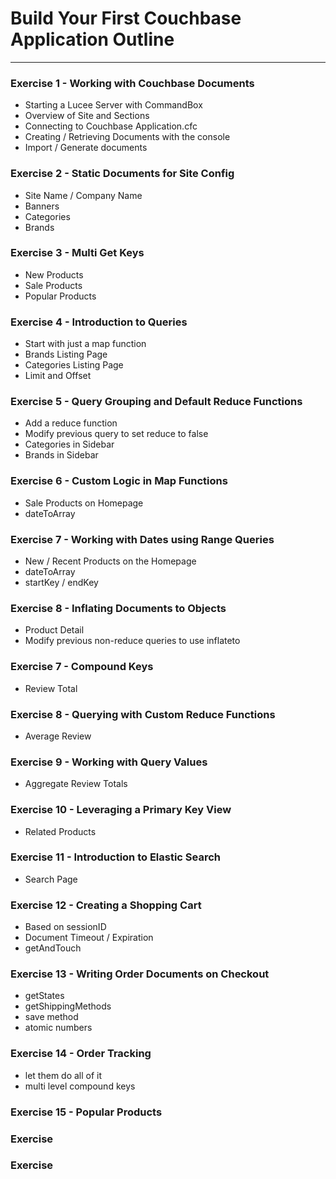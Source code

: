 # Build Your First Couchbase Application Outline

---

### Exercise 1 - Working with Couchbase Documents

- Starting a Lucee Server with CommandBox
- Overview of Site and Sections
- Connecting to Couchbase Application.cfc
- Creating / Retrieving Documents with the console
- Import / Generate documents

### Exercise 2 - Static Documents for Site Config

- Site Name / Company Name
- Banners
- Categories
- Brands

### Exercise 3 - Multi Get Keys

- New Products
- Sale Products
- Popular Products

### Exercise 4 - Introduction to Queries

- Start with just a map function
- Brands Listing Page
- Categories Listing Page
- Limit and Offset

### Exercise 5 - Query Grouping and Default Reduce Functions

- Add a reduce function
- Modify previous query to set reduce to false
- Categories in Sidebar
- Brands in Sidebar

### Exercise 6 - Custom Logic in Map Functions

- Sale Products on Homepage
- dateToArray

### Exercise 7 - Working with Dates using Range Queries

- New / Recent Products on the Homepage
- dateToArray
- startKey / endKey

### Exercise 8 - Inflating Documents to Objects

- Product Detail
- Modify previous non-reduce queries to use inflateto

### Exercise 7 - Compound Keys

- Review Total

### Exercise 8 - Querying with Custom Reduce Functions

- Average Review

### Exercise 9 - Working with Query Values

- Aggregate Review Totals

### Exercise 10 - Leveraging a Primary Key View

- Related Products

### Exercise 11 - Introduction to Elastic Search

- Search Page

### Exercise 12 - Creating a Shopping Cart

- Based on sessionID
- Document Timeout / Expiration
- getAndTouch

### Exercise 13 - Writing Order Documents on Checkout

- getStates
- getShippingMethods
- save method
- atomic numbers

### Exercise 14 - Order Tracking

- let them do all of it
- multi level compound keys

### Exercise 15 - Popular Products

### Exercise

### Exercise